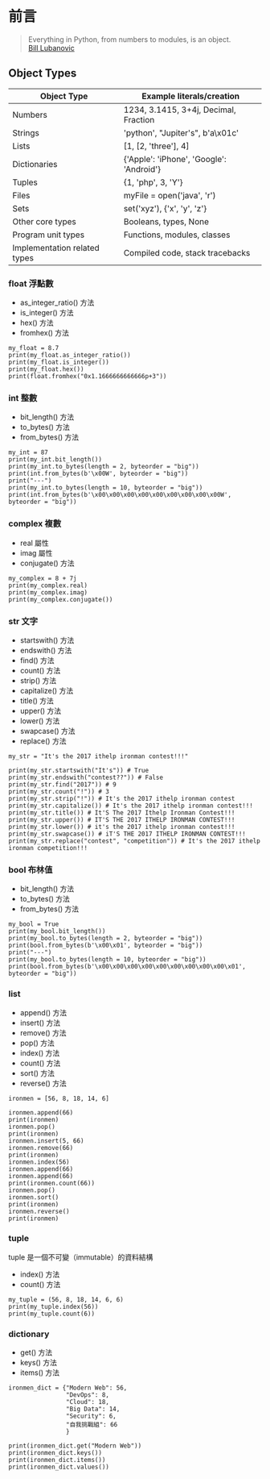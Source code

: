 # 前言

>Everything in Python, from numbers to modules, is an object.  
> [Bill Lubanovic](https://www.oreilly.com/pub/au/2909)

## Object Types
|Object Type|Example literals/creation|
|--|--|
|Numbers|1234, 3.1415, 3+4j, Decimal, Fraction|
|Strings|'python', "Jupiter's", b'a\x01c'|
|Lists|[1, [2, 'three'], 4]|
|Dictionaries|{'Apple': 'iPhone', 'Google': 'Android'}|
|Tuples|{1, 'php', 3, 'Y'}|
|Files|myFile = open('java', 'r')|
|Sets|set('xyz'), {'x', 'y', 'z'}|
|Other core types|Booleans, types, None|
|Program unit types|Functions, modules, classes|
|Implementation related types|Compiled code, stack tracebacks|


### float 浮點數
* as_integer_ratio() 方法
* is_integer() 方法
* hex() 方法
* fromhex() 方法
```
my_float = 8.7
print(my_float.as_integer_ratio())
print(my_float.is_integer())
print(my_float.hex())
print(float.fromhex("0x1.1666666666666p+3"))
```

### int 整數  
* bit_length() 方法
* to_bytes() 方法
* from_bytes() 方法
```
my_int = 87
print(my_int.bit_length())
print(my_int.to_bytes(length = 2, byteorder = "big"))
print(int.from_bytes(b'\x00W', byteorder = "big"))
print("---")
print(my_int.to_bytes(length = 10, byteorder = "big"))
print(int.from_bytes(b'\x00\x00\x00\x00\x00\x00\x00\x00\x00W', byteorder = "big"))
```

### complex 複數  
* real 屬性
* imag 屬性
* conjugate() 方法
```
my_complex = 8 + 7j
print(my_complex.real)
print(my_complex.imag)
print(my_complex.conjugate())
```

### str 文字
* startswith() 方法
* endswith() 方法
* find() 方法
* count() 方法
* strip() 方法
* capitalize() 方法
* title() 方法
* upper() 方法
* lower() 方法
* swapcase() 方法
* replace() 方法
```
my_str = "It's the 2017 ithelp ironman contest!!!"

print(my_str.startswith("It's")) # True
print(my_str.endswith("contest??")) # False
print(my_str.find("2017")) # 9
print(my_str.count("!")) # 3
print(my_str.strip("!")) # It's the 2017 ithelp ironman contest
print(my_str.capitalize()) # It's the 2017 ithelp ironman contest!!!
print(my_str.title()) # It'S The 2017 Ithelp Ironman Contest!!!
print(my_str.upper()) # IT'S THE 2017 ITHELP IRONMAN CONTEST!!!
print(my_str.lower()) # it's the 2017 ithelp ironman contest!!!
print(my_str.swapcase()) # iT'S THE 2017 ITHELP IRONMAN CONTEST!!!
print(my_str.replace("contest", "competition")) # It's the 2017 ithelp ironman competition!!!
```

### bool 布林值  
* bit_length() 方法
* to_bytes() 方法
* from_bytes() 方法
```
my_bool = True
print(my_bool.bit_length())
print(my_bool.to_bytes(length = 2, byteorder = "big"))
print(bool.from_bytes(b'\x00\x01', byteorder = "big"))
print("---")
print(my_bool.to_bytes(length = 10, byteorder = "big"))
print(bool.from_bytes(b'\x00\x00\x00\x00\x00\x00\x00\x00\x00\x01', byteorder = "big"))
```

### list
* append() 方法
* insert() 方法
* remove() 方法
* pop() 方法
* index() 方法
* count() 方法
* sort() 方法
* reverse() 方法
```
ironmen = [56, 8, 18, 14, 6]

ironmen.append(66)
print(ironmen)
ironmen.pop()
print(ironmen)
ironmen.insert(5, 66)
ironmen.remove(66)
print(ironmen)
ironmen.index(56)
ironmen.append(66)
ironmen.append(66)
print(ironmen.count(66))
ironmen.pop()
ironmen.sort()
print(ironmen)
ironmen.reverse()
print(ironmen)
```

### tuple
tuple 是一個不可變（immutable）的資料結構
* index() 方法
* count() 方法
```
my_tuple = (56, 8, 18, 14, 6, 6)
print(my_tuple.index(56))
print(my_tuple.count(6))
```

### dictionary
* get() 方法
* keys() 方法
* items() 方法
```
ironmen_dict = {"Modern Web": 56,
                "DevOps": 8,
                "Cloud": 18,
                "Big Data": 14,
                "Security": 6,
                "自我挑戰組": 66
                }

print(ironmen_dict.get("Modern Web"))
print(ironmen_dict.keys())
print(ironmen_dict.items())
print(ironmen_dict.values())
```